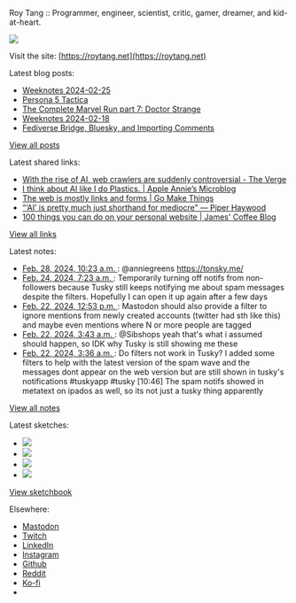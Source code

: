 Roy Tang :: Programmer, engineer, scientist, critic, gamer, dreamer, and kid-at-heart.

![](https://roytang.net/static/img/profile.jpg)

Visit the site: [https://roytang.net](https://roytang.net)

Latest blog posts:

- [Weeknotes 2024-02-25](https://roytang.net/2024/02/weeknotes-02-25/)
- [Persona 5 Tactica](https://roytang.net/2024/02/persona-5-tactica/)
- [The Complete Marvel Run part 7: Doctor Strange](https://roytang.net/2024/02/cmr-doctor-strange/)
- [Weeknotes 2024-02-18](https://roytang.net/2024/02/weeknotes-02-18/)
- [Fediverse Bridge, Bluesky, and Importing Comments](https://roytang.net/2024/02/fediverse-bluesky-comments/)

[View all posts](https://roytang.net/blog)

Latest shared links:

- [With the rise of AI, web crawlers are suddenly controversial - The Verge](https://roytang.net/2024/02/21532523a7fbce0380389b86ff7568dd/)
- [I think about AI like I do Plastics.  | Apple Annie’s Microblog](https://roytang.net/2024/02/ce550c8d34a129e19e482fc6e0a33772/)
- [The web is mostly links and forms | Go Make Things](https://roytang.net/2024/02/7f201cbbf81b989ade08428c5b3da5bf/)
- [“‘AI’ is pretty much just shorthand for mediocre” — Piper Haywood](https://roytang.net/2024/02/8d8f72759fb5d9fa29173d405c98cfaa/)
- [100 things you can do on your personal website | James&#x27; Coffee Blog](https://roytang.net/2024/02/2465cba6c9f712c8e0a51815cca3dd9e/)

[View all links](https://roytang.net/links)

Latest notes:

- [Feb. 28, 2024, 10:23 a.m. ](https://roytang.net/2024/02/112006724358484916/): @anniegreens https://tonsky.me/
- [Feb. 24, 2024, 7:23 a.m. ](https://roytang.net/2024/02/111983368101089177/): Temporarily turning off notifs from non-followers because Tusky still keeps notifying me about spam messages despite the filters. Hopefully I can open it up again after a few days
- [Feb. 22, 2024, 12:53 p.m. ](https://roytang.net/2024/02/111973342274002940/): Mastodon should also provide a filter to ignore mentions from newly created accounts (twitter had sth like this) and maybe even mentions where N or more people are tagged
- [Feb. 22, 2024, 3:43 a.m. ](https://roytang.net/2024/02/111971178513928495/): @Sibshops yeah that&#x27;s what i assumed should happen, so IDK why Tusky is still showing me these
- [Feb. 22, 2024, 3:36 a.m. ](https://roytang.net/2024/02/111971151235763302/): Do filters not work in Tusky? I added some filters to help with the latest version of the spam wave and the messages dont appear on the web version but are still shown in tusky&#x27;s notifications #tuskyapp #tusky [10:46] The spam notifs showed in metatext on ipados as well, so its not just a tusky thing apparently

[View all notes](https://roytang.net/notes)

Latest sketches:


- ![](https://roytang.net/media/cache/c3/52/c3524701d7d18fa2b6b280d4437c7ba1.jpg)
- ![](https://roytang.net/media/cache/b8/6e/b86e3f7c5db451a5bf40260cdf52e2c0.jpg)
- ![](https://roytang.net/media/cache/09/11/09119bc377da2a1bf7e9d18251a6b7a6.jpg)
- ![](https://roytang.net/media/cache/3c/7d/3c7d410c1cd355b7897272dd51e3b61a.jpg)

[View sketchbook](https://roytang.net/albums/sketchbook)


Elsewhere:

- [Mastodon](https://indieweb.social/@roytang)
- [Twitch](https://twitch.tv/twitchyroy)
- [LinkedIn](https://www.linkedin.com/in/roytang)
- [Instagram](https://instagram.com/roytang0400)
- [Github](https://github.com/roytang)
- [Reddit](https://reddit.com/u/hungryroy)
- [Ko-fi](https://ko-fi.com/roytang)
- [](mailto:hello@roytang.net)